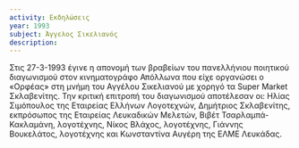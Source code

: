 ```yaml
---
activity: Εκδηλώσεις
year: 1993
subject: Άγγελος Σικελιανός
description: 
---
```


Στις 27-3-1993 έγινε η απονομή των βραβείων του πανελλήνιου ποιητικού διαγωνισμού στον κινηματογράφο Απόλλωνα που είχε οργανώσει ο «Ορφέας» στη μνήμη του Αγγέλου Σικελιανού με χορηγό τα Super Market Σκλαβενίτης. Την κριτική επιτροπή του διαγωνισμού αποτέλεσαν οι: Ηλίας Σιμόπουλος της Εταιρείας Ελλήνων Λογοτεχνών, Δημήτριος Σκλαβενίτης, εκπρόσωπος της Εταιρείας Λευκαδικών Μελετών, Βιβέτ Τσαρλαμπά-Κακλαμάνη, λογοτέχνης, Νίκος Βλάχος, λογοτέχνης, Γιάννης Βουκελάτος, λογοτέχνης και Κωνσταντίνα Αυγέρη της ΕΛΜΕ Λευκάδας.
